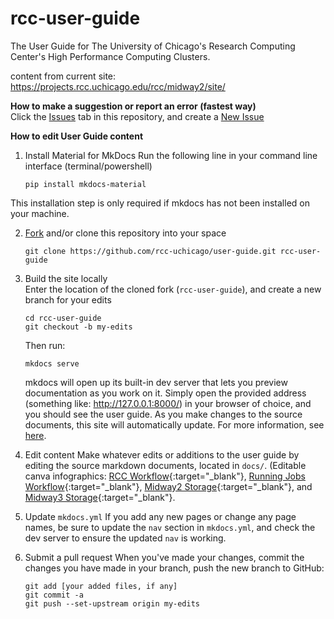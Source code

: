 # rcc-user-guide
The User Guide for The University of Chicago's Research Computing Center's High Performance Computing Clusters.

content from current site: https://projects.rcc.uchicago.edu/rcc/midway2/site/   

**How to make a suggestion or report an error (fastest way)**  
Click the [Issues](https://github.com/rcc-uchicago/user-guide/issues) tab in this repository, and create a [New Issue](https://github.com/rcc-uchicago/user-guide/issues/new)


**How to edit User Guide content**

1. Install Material for MkDocs
Run the following line in your command line interface (terminal/powershell)  
    ```
    pip install mkdocs-material
    ```
This installation step is only required if mkdocs has not been installed on your machine.

2. [Fork](https://docs.github.com/en/get-started/quickstart/fork-a-repo) and/or clone this repository into your space
   ```
   git clone https://github.com/rcc-uchicago/user-guide.git rcc-user-guide
   ```

3. Build the site locally  
Enter the location of the cloned fork (`rcc-user-guide`), and create a new branch for your edits
    ```
    cd rcc-user-guide
    git checkout -b my-edits
    ```

    Then run:
    ```
    mkdocs serve
    ```

    mkdocs will open up its built-in dev server that lets you preview documentation as you work on it. Simply open the provided address (something like: http://127.0.0.1:8000/) in your browser of choice, and you should see the user guide. As you make changes to the source documents, this  site will automatically update.  For more information, see [here](https://www.mkdocs.org/getting-started/).  

4. Edit content
Make whatever edits or additions to the user guide by editing the source markdown documents, located in `docs/`. (Editable canva infographics: [RCC Workflow](https://www.canva.com/design/DAFQE3SCdzw/66GWBkbNEc6RApV25ZTeVQ/edit?utm_content=DAFQE3SCdzw&utm_campaign=designshare&utm_medium=link2&utm_source=sharebutton){:target="_blank"}, [Running Jobs Workflow](https://www.canva.com/design/DAFQom0o07g/YnCNw4zYkjFogxGr1dPZSw/edit?utm_content=DAFQom0o07g&utm_campaign=designshare&utm_medium=link2&utm_source=sharebutton){:target="_blank"}, [Midway2 Storage](https://www.canva.com/design/DAFQJ5BoJnE/hFVtpc8QI84bAzIrBkJ-Bw/edit?utm_content=DAFQJ5BoJnE&utm_campaign=designshare&utm_medium=link2&utm_source=sharebutton){:target="_blank"}, and [Midway3 Storage](https://www.canva.com/design/DAFQKdiiwPE/wOZDdsaGyZOAeLQqbQxudw/edit?utm_content=DAFQKdiiwPE&utm_campaign=designshare&utm_medium=link2&utm_source=sharebutton){:target="_blank"}.


5. Update `mkdocs.yml`
If you add any new pages or change any page names, be sure to update the `nav` section in `mkdocs.yml`, and check the dev server to ensure the updated `nav` is working.

6. Submit a pull request
When you've made your changes, commit the changes you have made in your branch, push the new branch to GitHub:
    ```
    git add [your added files, if any]
    git commit -a
    git push --set-upstream origin my-edits
    ```
